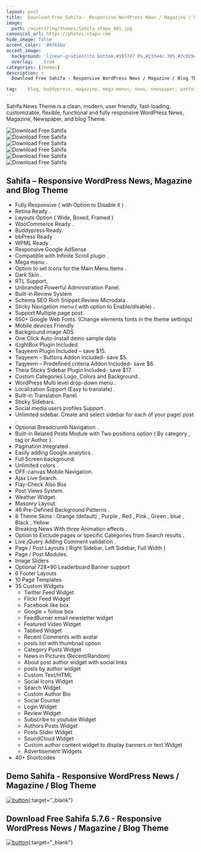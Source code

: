 ```yaml
---
layout: post
title:  Download Free Sahifa - Responsive WordPress News / Magazine / Blog Theme
image:  
  path: /assets/img/themes/Sahifa_xtapo_001.jpg
canonical_url: https://photos.xtapo.com
hide_image: false
accent_color: '#4fb1ba'
accent_image:
  background: 'linear-gradient(to bottom,#193747 0%,#233e4c 30%,#3c929e 50%,#d5d5d4 70%,#cdccc8 100%)'
  overlay:    true
categories: [themes]
description: >
  Download Free Sahifa - Responsive WordPress News / Magazine / Blog Theme by TieLabs on ThemeForest. Sahifa News Theme is a clean, modern, ...

tag: 	blog, buddypress, magazine, mega menus, news, newspaper, patterns, rating, reviews, rtl, shortcodes, slider, widgets, woocommerce, wpml
---
```


Sahifa News Theme is a clean, modern, user friendly, fast-loading, customizable, flexible, functional and fully responsive WordPress News, Magazine, Newspaper, and blog Theme.    

![Download Free Sahifa](/assets/img/themes/Sahifa_xtapo_006.jpg)    
![Download Free Sahifa](/assets/img/themes/Sahifa_xtapo_005.jpg)  
![Download Free Sahifa](/assets/img/themes/Sahifa_xtapo_004.jpg)  
![Download Free Sahifa](/assets/img/themes/Sahifa_xtapo_003.jpg)  
![Download Free Sahifa](/assets/img/themes/Sahifa_xtapo_002.jpg)  
![Download Free Sahifa](/assets/img/themes/Sahifa_xtapo_007.jpg)  

## Sahifa – Responsive WordPress News, Magazine and Blog Theme  

* Fully Responsive ( with Option to Disable it ) .
* Retina Ready .
* Layouts Option ( Wide, Boxed, Framed )
* WooCommerce Ready .
* Buddypress Ready.
* bbPress Ready .
* WPML Ready .
* Responsive Google AdSense
* Compatible with Infinite Scroll plugin .
* Mega menu .
* Option to set Icons for the Main Menu Items .
* Dark Skin .
* RTL Support.
* Unbranded Powerful Administration Panel.
* Built-in Review System
* Schema SEO Rich Snippet Review Microdata .
* Sticky Navigation menu ( with option to Enable/disable) .
* Support Multiple page post .
* 650+ Google Web Fonts. (Change elements fonts in the theme settings)
* Mobile devices Friendly
* Background image ADS
* One Click Auto-Install demo sample data
* iLightBox Plugin Included.
* Taqyeem Plugin Included – save $15.
* Taqyeem – Buttons Addon Included- save $5.
* Taqyeem – Predefined criteria Addon Included- save $6.
* Theia Sticky Sidebar Plugin Included- save $17.
* Custom Categories Logo, Colors and Background .
* WordPress Multi level drop-down menu .
* Localization Support (Easy to translate) .
* Built-in Translation Panel.
* Sticky Sidebars.
* Social media users profiles Support .
* Unlimited sidebar. Create and select sidebar for each of your page/ post .
* Optional Breadcrumb Navigation .
* Built-in Related Posts Module with Two positions option ( By category , tag or Author ).
* Pagination Integrated .
* Easily adding Google analytics .
* Full Screen background.
* Unlimited colors .
* OFF-canvas Mobile Navigation.
* Ajax Live Search.
* Flay-Check Also Box
* Post Views System.
* Weather Widget.
* Masonry Layout.
* 46 Pre-Defined Background Patterns .
* 8 Theme Skins : Orange (default) , Purple , Red , Pink , Green , blue , Black , Yellow
* Breaking News With three Animation effects .
* Option to Exclude pages or specific Categories from Search results .
* Live jQuery Adding Comment validation .
* Page / Post Layouts ( Right Sidebar, Left Sidebar, Full Width )
* Page / Post Modules.
* Image Sliders
* Optional 728×90 Leaderboard Banner support
* 6 Footer Layouts
* 10 Page Templates
* 35 Custom Widgets  
  * Twitter Feed Widget
  * Flickr Feed Widget
  * Facebook like box
  * Google + follow box
  * FeedBurner email newsletter widget
  * Featured Video Widget
  * Tabbed Widget
  * Recent Comments with avatar
  * posts list with thumbnail option
  * Category Posts Widget
  * News in Pictures (Recent/Random)
  * About post author widget with social links
  * posts by author widget
  * Custom Text/HTML
  * Social Icons Widget
  * Search Widget
  * Custom Author Bio
  * Social Counter
  * Login Widget
  * Review Widget
  * Subscribe to youtube Widget
  * Authors Posts Widget
  * Posts Slider Widget
  * SoundCloud Widget
  * Custom author content widget to display banners or text Widget
  * Advertisement Widgets
* 40+ Shortcodes  

## Demo Sahifa - Responsive WordPress News / Magazine / Blog Theme  
[![button](/assets/img/demo.png)](https://themeforest.net/item/sahifa-responsive-wordpress-news-magazine-newspaper-theme/2819356){:target="_blank"}  

## Download Free Sahifa 5.7.6 - Responsive WordPress News / Magazine / Blog Theme
[![button](/assets/img/download.png)](http://gestyy.com/eoFsHF){:target="_blank"}  
